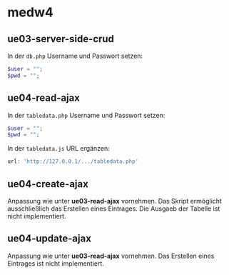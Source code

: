# medw4

## ue03-server-side-crud
In der `db.php` Username und Passwort setzen:

````php
$user = "";
$pwd = "";
````

## ue04-read-ajax

In der `tabledata.php` Username und Passwort setzen:

````php
$user = "";
$pwd = "";
````

In der `tabledata.js` URL ergänzen:

````javascript
url: 'http://127.0.0.1/.../tabledata.php'
````

## ue04-create-ajax

Anpassung wie unter **ue03-read-ajax** vornehmen. Das Skript ermöglicht ausschließlich das Erstellen eines Eintrages. Die
Ausgaeb der Tabelle ist nicht implementiert.

## ue04-update-ajax
Anpassung wie unter **ue03-read-ajax** vornehmen. Das Erstellen eines Eintrages ist nicht implementiert. 